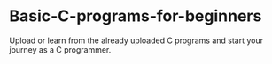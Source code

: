 # Basic-C-programs-for-beginners
Upload or learn from the already uploaded C programs and start your journey as a C programmer.
